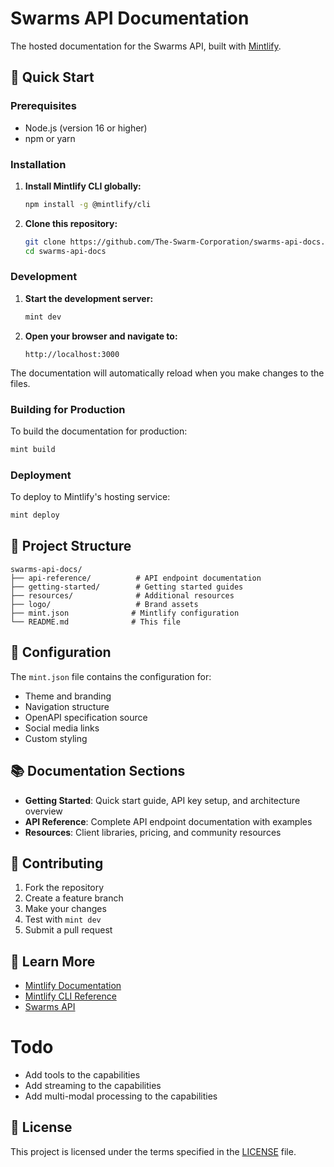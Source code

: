 # Swarms API Documentation

The hosted documentation for the Swarms API, built with [Mintlify](https://mintlify.com/).

## 🚀 Quick Start

### Prerequisites
- Node.js (version 16 or higher)
- npm or yarn

### Installation

1. **Install Mintlify CLI globally:**
   ```bash
   npm install -g @mintlify/cli
   ```

2. **Clone this repository:**
   ```bash
   git clone https://github.com/The-Swarm-Corporation/swarms-api-docs.git
   cd swarms-api-docs
   ```

### Development

1. **Start the development server:**
   ```bash
   mint dev
   ```

2. **Open your browser and navigate to:**
   ```
   http://localhost:3000
   ```

The documentation will automatically reload when you make changes to the files.

### Building for Production

To build the documentation for production:

```bash
mint build
```

### Deployment

To deploy to Mintlify's hosting service:

```bash
mint deploy
```

## 📁 Project Structure

```
swarms-api-docs/
├── api-reference/          # API endpoint documentation
├── getting-started/        # Getting started guides
├── resources/              # Additional resources
├── logo/                   # Brand assets
├── mint.json              # Mintlify configuration
└── README.md              # This file
```

## 🔧 Configuration

The `mint.json` file contains the configuration for:
- Theme and branding
- Navigation structure
- OpenAPI specification source
- Social media links
- Custom styling

## 📚 Documentation Sections

- **Getting Started**: Quick start guide, API key setup, and architecture overview
- **API Reference**: Complete API endpoint documentation with examples
- **Resources**: Client libraries, pricing, and community resources

## 🤝 Contributing

1. Fork the repository
2. Create a feature branch
3. Make your changes
4. Test with `mint dev`
5. Submit a pull request

## 📖 Learn More

- [Mintlify Documentation](https://mintlify.com/docs)
- [Mintlify CLI Reference](https://mintlify.com/docs/cli)
- [Swarms API](https://swarms-api-285321057562.us-east1.run.app/)

# Todo

- Add tools to the capabilities
- Add streaming to the capabilities
- Add multi-modal processing to the capabilities

## 📄 License

This project is licensed under the terms specified in the [LICENSE](LICENSE) file.
